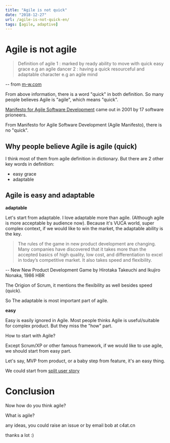```yaml
---
title: "Agile is not quick"
date: "2018-12-27"
url: /agile-is-not-quick-en/
tags: [agile, adaptive]
---
```


# Agile is not agile

> Definition of agile
1 : marked by ready ability to move with quick easy grace
e.g an agile dancer
2 : having a quick resourceful and adaptable character
e.g an agile mind

-- from [m-w.com](https://www.merriam-webster.com/dictionary/agile)

From above information, there is a word "quick" in both definition. So many people believes Agile is "agile", which means "quick".

[Manifesto for Agile Software Development](https://agilemanifesto.org/) came out in 2001 by 17 software prioneers.

From Manifesto for Agile Software Development (Agile Manifesto), there is no "quick". 

## Why people believe Agile is agile (quick)

I think most of them from agile definition in dictionary. But there are 2 other key words in definition:

- easy grace
- adaptable 

## Agile is easy and adaptable

**adaptable** 

Let's start from adaptable. I love adaptable more than agile. (Although agile is more acceptable by audience now). Because it's VUCA world, super complex context, if we would like to win the market, the adaptable ability is the key. 

> The rules of the game in new product development are changing. Many companies have discovered that it takes more than the accepted basics of high quality, low cost, and differentiation to excel in today’s competitive market. It also takes speed and flexibility.

-- New New Product Development Game by Hirotaka Takeuchi and Ikujiro Nonaka, 1986 HBR

The Origion of Scrum, it mentions the flexibility as well besides speed (quick).

So The adaptable is most important part of agile.

**easy**

Easy is easily ignored in Agile. Most people thinks Agile is useful/suitable for complex product. But they miss the "how" part. 

How to start with Agile?

Except Scrum/XP or other famous framework, if we would like to use agile, we should start from easy part. 

Let's say, MVP from product, or a baby step from feature, it's an easy thing.

We could start from [split user story](https://agileforall.com/resources/how-to-split-a-user-story/)

# Conclusion

Now how do you think agile? 

What is agile?

any ideas, you could raise an issue or by email bob at c4at.cn

thanks a lot :)
